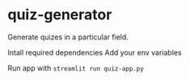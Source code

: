 # quiz-generator
Generate quizes in a particular field.

Intall required dependencies
Add your env variables

Run app with `streamlit run quiz-app.py`
